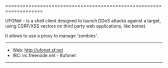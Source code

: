 =================================================================== 

UFONet - is a shell client designed to launch DDoS attacks against a target,  
using CSRF/XSS vectors on third party web applications, like botnet.  

It allows to use a proxy to manage 'zombies'.

----------

 + Web:  http://ufonet.sf.net
 + IRC:  irc.freenode.net - #ufonet
----------
